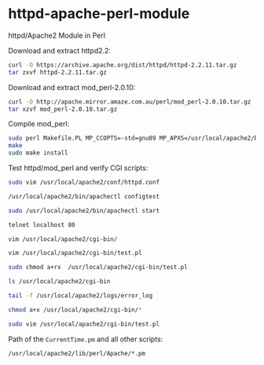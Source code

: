 # httpd-apache-perl-module
httpd/Apache2 Module in Perl

Download and extract httpd2.2:
```bash
curl -O https://archive.apache.org/dist/httpd/httpd-2.2.11.tar.gz
tar zxvf httpd-2.2.11.tar.gz
```

Download and extract mod_perl-2.0.10:
```bash
curl -O http://apache.mirror.amaze.com.au/perl/mod_perl-2.0.10.tar.gz
tar xzvf mod_perl-2.0.10.tar.gz
```
Compile mod_perl:
```bash
sudo perl Makefile.PL MP_CCOPTS=-std=gnu89 MP_APXS=/usr/local/apache2/bin/apxs
make
sudo make install
```

Test httpd/mod_perl and verify CGI scripts:
```bash
sudo vim /usr/local/apache2/conf/httpd.conf

/usr/local/apache2/bin/apachectl configtest

sudo /usr/local/apache2/bin/apachectl start

telnet localhost 80

vim /usr/local/apache2/cgi-bin/

vim /usr/local/apache2/cgi-bin/test.pl

sudo chmod a+rx  /usr/local/apache2/cgi-bin/test.pl

ls /usr/local/apache2/cgi-bin

tail -f /usr/local/apache2/logs/error_log

chmod a+x /usr/local/apache2/cgi-bin/*

sudo vim /usr/local/apache2/cgi-bin/test.pl
```


Path of the `CurrentTime.pm` and all other scripts:
```bash
/usr/local/apache2/lib/perl/Apache/*.pm
```